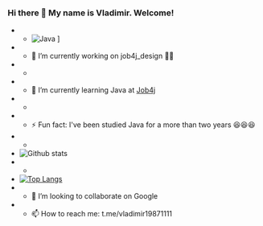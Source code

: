 ### Hi there 👋 My name is Vladimir. Welcome! 

- - ![Java](https://andreyex.ru/wp-content/uploads/2018/05/Kak-ustanovit-Java-s-apt-na-Ubuntu-18.04.jpg)
]
- - 🔭 I’m currently working on job4j_design :running::running:
- -
- - 🌱 I’m currently learning Java at [Job4j](https://job4j.ru/)
- -
- - ⚡ Fun fact: I've been studied Java for a more than two years :satisfied::satisfied::satisfied:
- -
- ![Github stats](https://github-readme-stats.vercel.app/api?username=voldomarich&hide=stars,prs,issues,contribs)
- -
- [![Top Langs](https://github-readme-stats.vercel.app/api/top-langs/?username=voldomarich&layout=compact)](https://github.com/ShamRail/github-readme-stats)
- - 👯 I’m looking to collaborate on Google
- - 📫 How to reach me: t.me/vladimir19871111
<!--


Here are some ideas to get you started:



- 🤔 I’m looking for help with ...
- 💬 Ask me about 
- 📫 How to reach me: ...
- 😄 Pronouns: ...

-->
